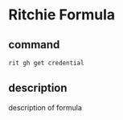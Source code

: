 # Ritchie Formula

## command

```bash
rit gh get credential
```

## description

description of formula
